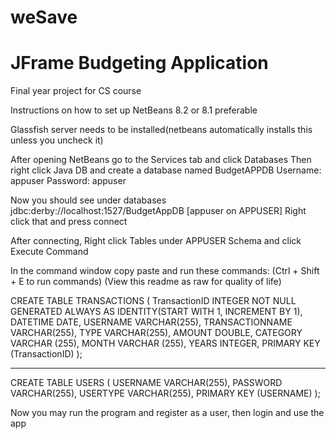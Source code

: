 # weSave
# JFrame Budgeting Application
Final year project for CS course

Instructions on how to set up
NetBeans 8.2 or 8.1 preferable

Glassfish server needs to be installed(netbeans automatically installs this unless you uncheck it)

After opening NetBeans go to the Services tab and click Databases
Then right click Java DB and create a database named BudgetAPPDB
Username: appuser
Password: appuser

Now you should see under databases jdbc:derby://localhost:1527/BudgetAppDB [appuser on APPUSER]
Right click that and press connect

After connecting, Right click Tables under APPUSER Schema and click Execute Command

In the command window copy paste and run these commands: (Ctrl + Shift + E to run commands)
(View this readme as raw for quality of life)

CREATE TABLE TRANSACTIONS (
	TransactionID INTEGER NOT NULL GENERATED ALWAYS AS IDENTITY(START WITH 1, INCREMENT BY 1),
	DATETIME DATE,
	USERNAME VARCHAR(255),
	TRANSACTIONNAME VARCHAR(255),
	TYPE VARCHAR(255),
	AMOUNT DOUBLE,
        CATEGORY VARCHAR (255),
        MONTH VARCHAR (255),
        YEARS INTEGER,
	PRIMARY KEY (TransactionID)
);

--------------
CREATE TABLE USERS (
	USERNAME VARCHAR(255),
	PASSWORD VARCHAR(255),
	USERTYPE VARCHAR(255),
	PRIMARY KEY (USERNAME)
);

Now you may run the program and register as a user, then login and use the app
